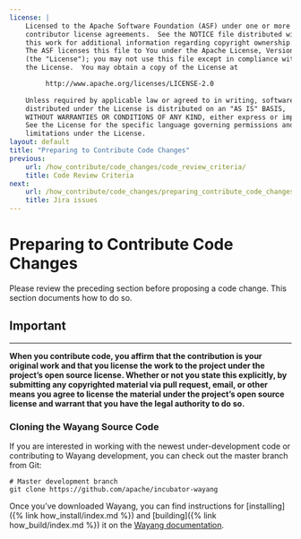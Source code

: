 ```yaml
---
license: |
    Licensed to the Apache Software Foundation (ASF) under one or more
    contributor license agreements.  See the NOTICE file distributed with
    this work for additional information regarding copyright ownership.
    The ASF licenses this file to You under the Apache License, Version 2.0
    (the "License"); you may not use this file except in compliance with
    the License.  You may obtain a copy of the License at

         http://www.apache.org/licenses/LICENSE-2.0
    
    Unless required by applicable law or agreed to in writing, software
    distributed under the License is distributed on an "AS IS" BASIS,
    WITHOUT WARRANTIES OR CONDITIONS OF ANY KIND, either express or implied.
    See the License for the specific language governing permissions and
    limitations under the License.
layout: default
title: "Preparing to Contribute Code Changes"
previous:
    url: /how_contribute/code_changes/code_review_criteria/
    title: Code Review Criteria
next:
    url: /how_contribute/code_changes/preparing_contribute_code_changes/jira_issue/
    title: Jira issues
---
```

# Preparing to Contribute Code Changes

Please review the preceding section before proposing a code change. This section documents how to do so.

<div class="alert alert-success" role="alert">
<h2> Important </h2>
<hr>
<strong>When you contribute code, you affirm that the contribution is your original work and that you license the work to the project under the project’s open source license. Whether or not you state this explicitly, by submitting any copyrighted material via pull request, email, or other means you agree to license the material under the project’s open source license and warrant that you have the legal authority to do so.</strong>
</div>

### Cloning the Wayang Source Code

If you are interested in working with the newest under-development code or contributing to Wayang development, you can check out the master branch from Git:

```text
# Master development branch
git clone https://github.com/apache/incubator-wayang
```

Once you’ve downloaded Wayang, you can find instructions for [installing]({% link how_install/index.md %}) and [building]({% link how_build/index.md %}) it on the [Wayang documentation](https://wayang.apache.org/docs/latest/).
